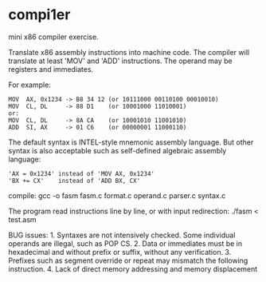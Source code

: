 # compi1er
mini x86 compiler exercise.

Translate x86 assembly instructions into machine code.
The compiler will translate at least 'MOV' and 'ADD' instructions.
The operand may be registers and immediates.

For example:

    MOV  AX, 0x1234 -> B8 34 12 (or 10111000 00110100 00010010)
    MOV  CL, DL     -> 88 D1    (or 10001000 11010001)
    or:
    MOV  CL, DL     -> 8A CA    (or 10001010 11001010)
    ADD  SI, AX     -> 01 C6    (or 00000001 11000110)

The default syntax is INTEL-style mnemonic assembly language.
But other syntax is also acceptable such as self-defined algebraic
assembly language:

    'AX = 0x1234' instead of 'MOV AX, 0x1234'
    'BX += CX'    instead of 'ADD BX, CX'

compile:
    gcc -o fasm fasm.c  format.c  operand.c  parser.c  syntax.c

The program read instructions line by line, or with input redirection:
    ./fasm < test.asm


BUG issues:
    1. Syntaxes are not intensively checked. Some individual operands
    are illegal, such as POP CS.
    2. Data or immediates must be in hexadecimal and without prefix or suffix,
    without any verification.
    3. Prefixes such as segment override or repeat may mismatch the following
    instruction.
    4. Lack of direct memory addressing and memory displacement
